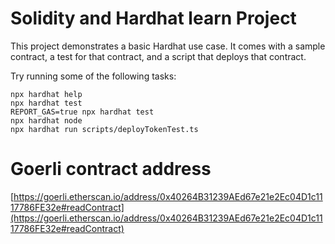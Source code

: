 # Solidity and Hardhat learn Project

This project demonstrates a basic Hardhat use case. It comes with a sample contract, a test for that contract, and a script that deploys that contract.

Try running some of the following tasks:

```shell
npx hardhat help
npx hardhat test
REPORT_GAS=true npx hardhat test
npx hardhat node
npx hardhat run scripts/deployTokenTest.ts
```

# Goerli contract address

[https://goerli.etherscan.io/address/0x40264B31239AEd67e21e2Ec04D1c1117786FE32e#readContract](https://goerli.etherscan.io/address/0x40264B31239AEd67e21e2Ec04D1c1117786FE32e#readContract)

